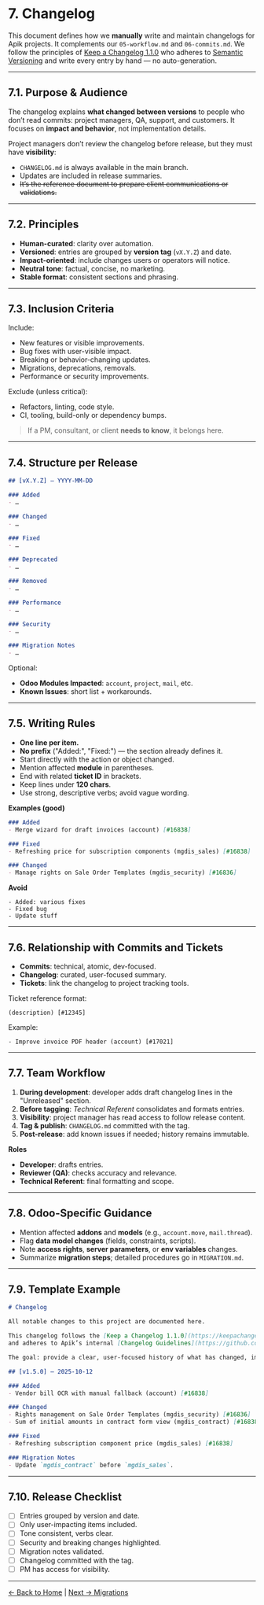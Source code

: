 # 7. Changelog

This document defines how we **manually** write and maintain changelogs for Apik projects.
It complements our `05-workflow.md` and `06-commits.md`. We follow the principles of [Keep a Changelog 1.1.0](https://keepachangelog.com/en/1.1.0/) who adheres to [Semantic Versioning](https://semver.org/spec/v2.0.0.html) and write every entry by hand — no auto-generation.

---

## 7.1. Purpose & Audience

The changelog explains **what changed between versions** to people who don’t read commits:
project managers, QA, support, and customers. It focuses on **impact and behavior**, not implementation details.

Project managers don’t review the changelog before release, but they must have **visibility**:
- `CHANGELOG.md` is always available in the main branch.
- Updates are included in release summaries.
- ~~It’s the reference document to prepare client communications or validations.~~

---

## 7.2. Principles

- **Human-curated**: clarity over automation.
- **Versioned**: entries are grouped by **version tag** (`vX.Y.Z`) and date.
- **Impact-oriented**: include changes users or operators will notice.
- **Neutral tone**: factual, concise, no marketing.
- **Stable format**: consistent sections and phrasing.

---

## 7.3. Inclusion Criteria

Include:
- New features or visible improvements.
- Bug fixes with user-visible impact.
- Breaking or behavior-changing updates.
- Migrations, deprecations, removals.
- Performance or security improvements.

Exclude (unless critical):
- Refactors, linting, code style.
- CI, tooling, build-only or dependency bumps.

> If a PM, consultant, or client **needs to know**, it belongs here.

---

## 7.4. Structure per Release

```markdown
## [vX.Y.Z] — YYYY-MM-DD

### Added
- …

### Changed
- …

### Fixed
- …

### Deprecated
- …

### Removed
- …

### Performance
- …

### Security
- …

### Migration Notes
- …
```

Optional:
- **Odoo Modules Impacted**: `account`, `project`, `mail`, etc.
- **Known Issues**: short list + workarounds.

---

## 7.5. Writing Rules

- **One line per item.**
- **No prefix** ("Added:", "Fixed:") — the section already defines it.
- Start directly with the action or object changed.
- Mention affected **module** in parentheses.
- End with related **ticket ID** in brackets.
- Keep lines under **120 chars**.
- Use strong, descriptive verbs; avoid vague wording.

**Examples (good)**
```markdown
### Added
- Merge wizard for draft invoices (account) [#16838]

### Fixed
- Refreshing price for subscription components (mgdis_sales) [#16838]

### Changed
- Manage rights on Sale Order Templates (mgdis_security) [#16836]
```

**Avoid**
```
- Added: various fixes
- Fixed bug
- Update stuff
```

---

## 7.6. Relationship with Commits and Tickets

- **Commits**: technical, atomic, dev-focused.
- **Changelog**: curated, user-focused summary.
- **Tickets**: link the changelog to project tracking tools.

Ticket reference format:
```
(description) [#12345]
```

Example:
```
- Improve invoice PDF header (account) [#17021]
```

---

## 7.7. Team Workflow

1. **During development**: developer adds draft changelog lines in the "Unreleased" section.
2. **Before tagging**: *Technical Referent* consolidates and formats entries.
3. **Visibility**: project manager has read access to follow release content.
4. **Tag & publish**: `CHANGELOG.md` committed with the tag.
5. **Post-release**: add known issues if needed; history remains immutable.

**Roles**
- **Developer**: drafts entries.
- **Reviewer (QA)**: checks accuracy and relevance.
- **Technical Referent**: final formatting and scope.

---

## 7.8. Odoo-Specific Guidance

- Mention affected **addons** and **models** (e.g., `account.move`, `mail.thread`).
- Flag **data model changes** (fields, constraints, scripts).
- Note **access rights**, **server parameters**, or **env variables** changes.
- Summarize **migration steps**; detailed procedures go in `MIGRATION.md`.

---

## 7.9. Template Example

```markdown
# Changelog

All notable changes to this project are documented here.

This changelog follows the [Keep a Changelog 1.1.0](https://keepachangelog.com/en/1.1.0/) convention  
and adheres to Apik’s internal [Changelog Guidelines](https://github.com/apikcloud/docs/docs/07-changelog.md).

The goal: provide a clear, user-focused history of what has changed, improved, or been fixed.

## [v1.5.0] — 2025-10-12

### Added
- Vendor bill OCR with manual fallback (account) [#16838]

### Changed
- Rights management on Sale Order Templates (mgdis_security) [#16836]
- Sum of initial amounts in contract form view (mgdis_contract) [#16838]

### Fixed
- Refreshing subscription component price (mgdis_sales) [#16838]

### Migration Notes
- Update `mgdis_contract` before `mgdis_sales`.
```

---

## 7.10. Release Checklist

- [ ] Entries grouped by version and date.
- [ ] Only user-impacting items included.
- [ ] Tone consistent, verbs clear.
- [ ] Security and breaking changes highlighted.
- [ ] Migration notes validated.
- [ ] Changelog committed with the tag.
- [ ] PM has access for visibility.

---
[← Back to Home](README.md) | [Next → Migrations](08-migrations.md)